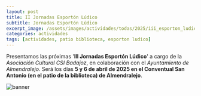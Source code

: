```yaml
---
layout: post
title: II Jornadas Esportón Lúdico
subtitle: Jornadas Esportón Lúdico
excerpt_image: /assets/images/actividades/todas/2025/iii_esporton_ludico/cartel_iii_esporton_ludico.png
categories: actividades
tags: [actividades, patio biblioteca, esporton ludico]
---
```


Presentamos las próximas '<b>III Jornadas Esportón Lúdico</b>' a cargo de la <i>Asociación Cultural CSI Badajoz</i>, en colaboración con el <i>Ayuntamiento de Almendralejo</i>. Será los días <b>5 y 6 de abril de 2025 en el Conventual San Antonio (en el patio de la biblioteca) de Almendralejo</b>.

![banner](/assets/images/actividades/todas/2025/iii_esporton_ludico/cartel_iii_esporton_ludico.png)